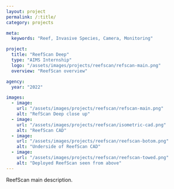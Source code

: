 ```yaml
---
layout: project
permalink: /:title/
category: projects

meta:
  keywords: "Reef, Invasive Species, Camera, Monitoring"

project:
  title: "ReefScan Deep"
  type: "AIMS Internship"
  logo: "/assets/images/projects/reefscan/refscan-main.png"
  overview: "ReefScan overview"

agency:
  year: "2022"

images:
  - image:
    url: "/assets/images/projects/reefscan/refscan-main.png"
    alt: "RefScan Deep close up"
  - image:
    url: "/assets/images/projects/reefscan/isometric-cad.png"
    alt: "ReefScan CAD"
  - image:
    url: "/assets/images/projects/reefscan/reefscan-botom.png"
    alt: "Underside of ReefScan CAD"
  - image:
    url: "/assets/images/projects/reefscan/reefscan-towed.png"
    alt: "Deployed ReefScan seen from above"
---
```

<p>ReefScan main description.</p>

